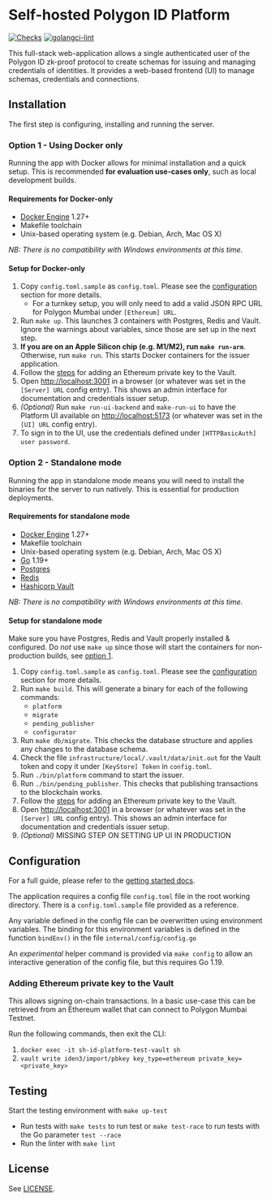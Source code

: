 # Self-hosted Polygon ID Platform

[![Checks](https://github.com/0xPolygonID/sh-id-platform/actions/workflows/checks.yml/badge.svg)](https://github.com/0xPolygonID/sh-id-platform/actions/workflows/checks.yml)
[![golangci-lint](https://github.com/0xPolygonID/sh-id-platform/actions/workflows/golangci-lint.yml/badge.svg)](https://github.com/0xPolygonID/sh-id-platform/actions/workflows/golangci-lint.yml)

This full-stack web-application allows a single authenticated user of the Polygon ID zk-proof protocol to create schemas for issuing and managing credentials of identities. It provides a web-based frontend (UI) to manage schemas, credentials and connections.

## Installation

The first step is configuring, installing and running the server.

### Option 1 - Using Docker only

Running the app with Docker allows for minimal installation and a quick setup. This is recommended **for evaluation use-cases only**, such as local development builds.

#### Requirements for Docker-only

- [Docker Engine](https://docs.docker.com/engine/) 1.27+
- Makefile toolchain
- Unix-based operating system (e.g. Debian, Arch, Mac OS X)

_NB: There is no compatibility with Windows environments at this time._

#### Setup for Docker-only

1. Copy `config.toml.sample` as `config.toml`. Please see the [configuration](#configuration) section for more details.
    - For a turnkey setup, you will only need to add a valid JSON RPC URL for Polygon Mumbai under `[Ethereum] URL`.
2. Run `make up`. This launches 3 containers with Postgres, Redis and Vault. Ignore the warnings about variables, since those are set up in the next step.
3. **If you are on an Apple Silicon chip (e.g. M1/M2), run `make run-arm`**. Otherwise, run `make run`. This starts Docker containers for the issuer application.
4. Follow the [steps](#adding-ethereum-private-key-to-the-vault) for adding an Ethereum private key to the Vault.
5. Open <http://localhost:3001> in a browser (or whatever was set in the `[Server] URL` config entry). This shows an admin interface for documentation and credentials issuer setup.
6. _(Optional)_ Run `make run-ui-backend` and `make-run-ui` to have the Platform UI available on <http://localhost:5173> (or whatever was set in the `[UI] URL` config entry).
7. To sign in to the UI, use the credentials defined under `[HTTPBasicAuth] user password`.

### Option 2 - Standalone mode

Running the app in standalone mode means you will need to install the binaries for the server to run natively. This is essential for production deployments.

#### Requirements for standalone mode

- [Docker Engine](https://docs.docker.com/engine/) 1.27+
- Makefile toolchain
- Unix-based operating system (e.g. Debian, Arch, Mac OS X)
- [Go](https://go.dev/) 1.19+
- [Postgres](https://www.postgresql.org/)
- [Redis](https://redis.io/)
- [Hashicorp Vault](https://github.com/hashicorp/vault)

_NB: There is no compatibility with Windows environments at this time._

#### Setup for standalone mode

Make sure you have Postgres, Redis and Vault properly installed & configured. Do _not_ use `make up` since those will start the containers for non-production builds, see [option 1](#option-1---using-docker-only).

1. Copy `config.toml.sample` as `config.toml`. Please see the [configuration](#configuration) section for more details.
2. Run `make build`. This will generate a binary for each of the following commands:
    - `platform`
    - `migrate`
    - `pending_publisher`
    - `configurator`
3. Run `make db/migrate`. This checks the database structure and applies any changes to the database schema.
4. Check the file `infrastructure/local/.vault/data/init.out` for the Vault token and copy it under `[KeyStore] Token` in `config.toml`.
5. Run `./bin/platform` command to start the issuer.
6. Run `./bin/pending_publisher`. This checks that publishing transactions to the blockchain works.
7. Follow the [steps](#adding-ethereum-private-key-to-the-vault) for adding an Ethereum private key to the Vault.
8. Open <http://localhost:3001> in a browser (or whatever was set in the `[Server] URL` config entry). This shows an admin interface for documentation and credentials issuer setup.
9. _(Optional)_ MISSING STEP ON SETTING UP UI IN PRODUCTION

## Configuration

For a full guide, please refer to the [getting started docs](https://0xpolygonid.github.io/tutorials/issuer-node/getting-started-flow).

The application requires a config file `config.toml` file in the root working directory. There is a `config.toml.sample` file provided as a reference.

Any variable defined in the config file can be overwritten using environment variables. The binding for this environment variables is defined in the function `bindEnv()` in the file `internal/config/config.go`

An _experimental_ helper command is provided via `make config` to allow an interactive generation of the config file, but this requires Go 1.19.

### Adding Ethereum private key to the Vault

This allows signing on-chain transactions. In a basic use-case this can be retrieved from an Ethereum wallet that can connect to Polygon Mumbai Testnet.

Run the following commands, then exit the CLI:

1. `docker exec -it sh-id-platform-test-vault sh`
2. `vault write iden3/import/pbkey key_type=ethereum private_key=<private_key>`

## Testing

Start the testing environment with `make up-test`

- Run tests with `make tests` to run test or `make test-race` to run tests with the Go parameter `test --race`
- Run the linter with `make lint`

## License

See [LICENSE](LICENSE.md).

